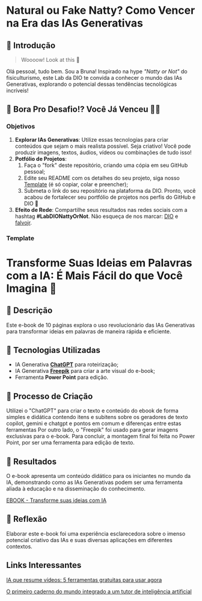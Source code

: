 # Natural ou Fake Natty? Como Vencer na Era das IAs Generativas

## 🚀 Introdução

> Woooow! Look at this 👀

Olá pessoal, tudo bem. Sou a Bruna! Inspirado na hype _"Natty or Not"_ do fisiculturismo, este Lab da DIO te convida a conhecer o mundo das IAs Generativas, explorando o potencial dessas tendências tecnológicas incríveis!

## 🎯 Bora Pro Desafio!? Você Já Venceu 💪🤓

### Objetivos

1. **Explorar IAs Generativas**: Utilize essas tecnologias para criar conteúdos que sejam o mais realista possível. Seja criativo! Você pode produzir imagens, textos, áudios, vídeos ou combinações de tudo isso!
1. **Potfólio de Projetos**:
    1. Faça o "fork" deste repositório, criando uma cópia em seu GitHub pessoal;
    2. Edite seu README com os detalhes do seu projeto, siga nosso [Template](#template) (é só copiar, colar e preencher);
    3. Submeta o link do seu repositório na plataforma da DIO. Pronto, você acabou de fortalecer seu portfólio de projetos nos perfis do GitHub e DIO 🚀
1. **Efeito de Rede**: Compartilhe seus resultados nas redes sociais com a hashtag **#LabDIONattyOrNot**. Não esqueça de nos marcar: [DIO](https://www.linkedin.com/school/dio-makethechange) e [falvojr](https://www.linkedin.com/in/falvojr).

### Template

# Transforme Suas Ideias em Palavras com a IA: É Mais Fácil do que Você Imagina 🌌

## 📒 Descrição
Este e-book de 10 páginas explora o uso revolucionário das IAs Generativas para transformar ideias em palavras de maneira rápida e eficiente.

## 🤖 Tecnologias Utilizadas
- IA Generativa **[ChatGPT](https://chatgpt.com/)** para roteirização;
- IA Generativa **[Freepik](https://www.freepik.com/)** para criar a arte visual do e-book;
- Ferramenta **Power Point** para edição.

## 🧐 Processo de Criação
Utilizei o "ChatGPT" para criar o texto e conteúdo do ebook de forma simples e didática contendo itens e subitens sobre os geradores de texto copilot, gemini e chatgpt e pontos em comum e diferenças entre estas ferramentas  Por outro lado, o "Freepik" foi usado para gerar imagens exclusivas para o e-book. Para concluir, a montagem final foi feita no Power Point, por ser uma ferramenta para edição de texto.

## 🚀 Resultados
O e-book apresenta um conteúdo didático para os iniciantes no mundo da IA, demonstrando como as IAs Generativas podem ser uma ferramenta aliada à educação e na disseminação do conhecimento.

[EBOOK - Transforme suas ideias com IA](https://github.com/BMXC8282/lab-natty-or-not/blob/main/exemplos/EBOOK%20-%20Transforme%20suas%20ideias%20com%20IA.pdf)

## 💭 Reflexão
Elaborar este e-book foi uma experiência esclarecedora sobre o imenso potencial criativo das IAs e suas diversas aplicações em diferentes contextos.

## Links Interessantes

[IA que resume vídeos: 5 ferramentas gratuitas para usar agora](https://www.techtudo.com.br/listas/2025/01/ia-que-resume-videos-5-ferramentas-gratuitas-para-usar-agora-edsoftwares.ghtml)

[O primeiro caderno do mundo integrado a um tutor de inteligência artificial](https://super.abril.com.br/tecnologia/o-primeiro-caderno-do-mundo-integrado-a-um-tutor-de-inteligencia-artificial)
